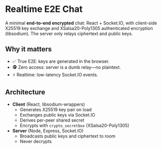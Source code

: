 # Realtime E2E Chat

A minimal **end-to-end encrypted** chat: React + Socket.IO, with client-side X25519 key exchange and XSalsa20-Poly1305 authenticated encryption (libsodium). The server only relays ciphertext and public keys.

## Why it matters
- ✅ True E2E: keys are generated in the browser.
- 🕵️ Zero access: server is a dumb relay—no plaintext.
- ⚡ Realtime: low-latency Socket.IO events.

## Architecture
- **Client** (React, libsodium-wrappers)
  - Generates X25519 key pair on load
  - Exchanges public keys via Socket.IO
  - Derives per-peer shared secret
  - Encrypts with `crypto_secretbox` (XSalsa20-Poly1305)
- **Server** (Node, Express, Socket.IO)
  - Broadcasts public keys and ciphertext to room
  - Never decrypts

